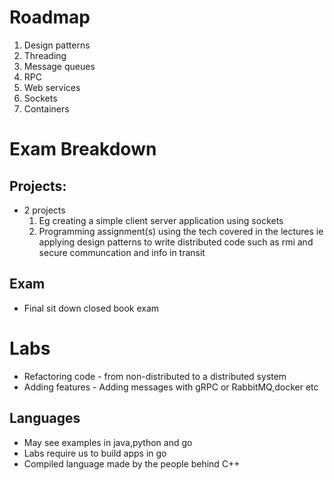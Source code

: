 # Roadmap

1.  Design patterns
2.  Threading
3.  Message queues
4.  RPC
5.  Web services
6.  Sockets
7.  Containers

# Exam Breakdown

## Projects:

- 2 projects
  1.  Eg creating a simple client server application using sockets
  2.  Programming assignment(s) using the tech covered in the lectures
      ie applying design patterns to write distributed code such as rmi
      and secure communcation and info in transit

## Exam

- Final sit down closed book exam

# Labs

- Refactoring code - from non-distributed to a distributed system
- Adding features - Adding messages with gRPC or RabbitMQ,docker etc

## Languages

- May see examples in java,python and go
- Labs require us to build apps in go
- Compiled language made by the people behind C++
